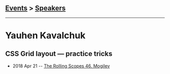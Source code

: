 ## [Events](../README.md) > [Speakers](../speakers.md)
---

# Yauhen Kavalchuk

## CSS Grid layout — practice tricks
- 2018 Apr 21 -- [The Rolling Scopes 46. Mogilev](https://www.youtube.com/watch?v=1Vo048uwiBY)    
